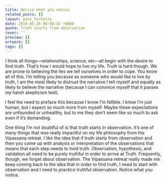 ```yaml
---
title: Notice what you notice
related_posts: []
layout: post_forestry
date: 2018-05-26 06:58:42 +0000
quote: Truth starts from observation
cover: ''
preview: []
artwork: []
tags: []
---
```

I think all things—relationships, science, etc—all begin with the desire to find truth. That’s how I would hope to live my life. Truth is hard though. We are prone to believing the lies we tell ourselves in order to cope. You know all of this. I’m telling you because as someone who would like to live by truth, I am the most likely to distrust the narrative I tell myself and equally as likely to believe the narrative (because I can convince myself that it passes my harsh skepticism test). 

I feel the need to preface this because I know I’m fallible. I know I’m just human, but I expect so much more from myself. Maybe these expectations are unfounded or unhealthy, but to me they don’t seem like so much to ask even if it’s demanding. 

One thing I’m not doubtful of is that truth starts in observation. It’s one of many things that was really impactful on my life philosophy from the Vipassana retreat. I like the idea that if truth starts from observation and then you come up with analysis or interpretation of the observations that means that each step needs to hold truth. Observation, hypothesis, and validation all need to be purely truthful in order to arrive at Truth. Frequently, though, we forget about observation. The Vipassana retreat really made me keep coming back to the idea that in order to find truth, I need to start with observation and I need to practice truthful observation. Notice what you notice. 